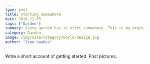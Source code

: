 ```yaml
---
type: post
title: Starting Somewhere
date: 2016-12-05
tags: ["Garden"]
summary: Every garden has to start somewhere. This is my orgin.
category: Garden
image: /img/site/category/world-design.jpg
author: "Ivan Hawkes"
---
```


Write a short account of getting started. Post pictures.